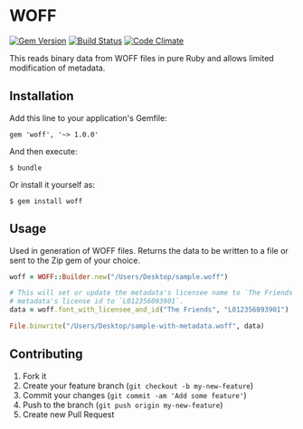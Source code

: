 # WOFF

[![Gem Version](https://badge.fury.io/rb/woff.svg)](https://badge.fury.io/rb/woff)
[![Build Status](https://travis-ci.org/friendsoftheweb/woff-rb.svg?branch=master)](https://travis-ci.org/friendsoftheweb/woff-rb)
[![Code Climate](https://codeclimate.com/github/friendsoftheweb/woff-rb/badges/gpa.svg)](https://codeclimate.com/github/friendsoftheweb/woff-rb)

This reads binary data from WOFF files in pure Ruby and allows limited
modification of metadata.

## Installation

Add this line to your application's Gemfile:

    gem 'woff', '~> 1.0.0'

And then execute:

    $ bundle

Or install it yourself as:

    $ gem install woff

## Usage

Used in generation of WOFF files. Returns the data to be written to a file or
sent to the Zip gem of your choice.

```ruby
woff = WOFF::Builder.new("/Users/Desktop/sample.woff")

# This will set or update the metadata's licensee name to `The Friends` and the
# metadata's license id to `L012356093901`.
data = woff.font_with_licensee_and_id("The Friends", "L012356093901")

File.binwrite("/Users/Desktop/sample-with-metadata.woff", data)
```

## Contributing

1. Fork it
2. Create your feature branch (`git checkout -b my-new-feature`)
3. Commit your changes (`git commit -am 'Add some feature'`)
4. Push to the branch (`git push origin my-new-feature`)
5. Create new Pull Request
